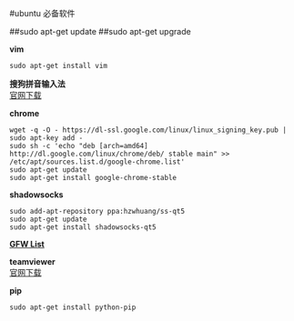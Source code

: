 #ubuntu 必备软件 

##sudo apt-get update
##sudo apt-get upgrade

**vim**<br/> 
```
sudo apt-get install vim
```

**搜狗拼音输入法**<br/>
[官网下载](http://pinyin.sogou.com/)<br/>

**chrome**<br/>
```
wget -q -O - https://dl-ssl.google.com/linux/linux_signing_key.pub | sudo apt-key add -
sudo sh -c 'echo "deb [arch=amd64] http://dl.google.com/linux/chrome/deb/ stable main" >> /etc/apt/sources.list.d/google-chrome.list'
sudo apt-get update
sudo apt-get install google-chrome-stable
```
**shadowsocks**<br/> 
```
sudo add-apt-repository ppa:hzwhuang/ss-qt5
sudo apt-get update
sudo apt-get install shadowsocks-qt5
```
  [**GFW List**](https://github.com/FelisCatus/SwitchyOmega/wiki/GFWList)<br/>


**teamviewer**<br/>
[官网下载](https://www.teamviewer.com/zhCN/)<br/>

**pip**<br/>
```
sudo apt-get install python-pip
```
